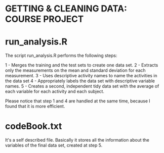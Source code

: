 GETTING &amp; CLEANING DATA: COURSE PROJECT
==============

run_analysis.R
==============

The script run_analysis.R performs the following steps:

  1 - Merges the training and the test sets to create one data set.
	2 - Extracts only the measurements on the mean and standard deviation for each measurement. 
	3 - Uses descriptive activity names to name the activities in the data set
	4 - Appropriately labels the data set with descriptive variable names. 
	5 - Creates a second, independent tidy data set with the average of each variable for each activity and each subject. 

Please notice that step 1 and 4 are handled at the same time, because I found that it is more efficient. 

codeBook.txt
==============

It's a self described file. 
Basically it stores all the information about the variables of the final data set, created at step 5.

